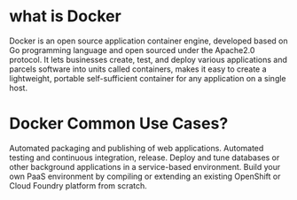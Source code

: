 
# what is Docker 


Docker is an open source application container engine, developed based on Go programming language and open sourced under the Apache2.0 protocol. It lets businesses create, test, and deploy various applications and parcels software into units called containers, makes it easy to create a lightweight, portable self-sufficient container for any application on a single host.


# Docker Common Use Cases?
Automated packaging and publishing of web applications.
Automated testing and continuous integration, release.
Deploy and tune databases or other background applications in a service-based environment.
Build your own PaaS environment by compiling or extending an existing OpenShift or Cloud Foundry platform from scratch.
